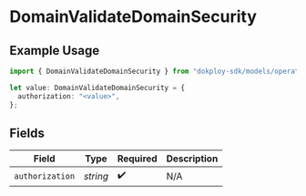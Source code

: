 # DomainValidateDomainSecurity

## Example Usage

```typescript
import { DomainValidateDomainSecurity } from "dokploy-sdk/models/operations";

let value: DomainValidateDomainSecurity = {
  authorization: "<value>",
};
```

## Fields

| Field              | Type               | Required           | Description        |
| ------------------ | ------------------ | ------------------ | ------------------ |
| `authorization`    | *string*           | :heavy_check_mark: | N/A                |